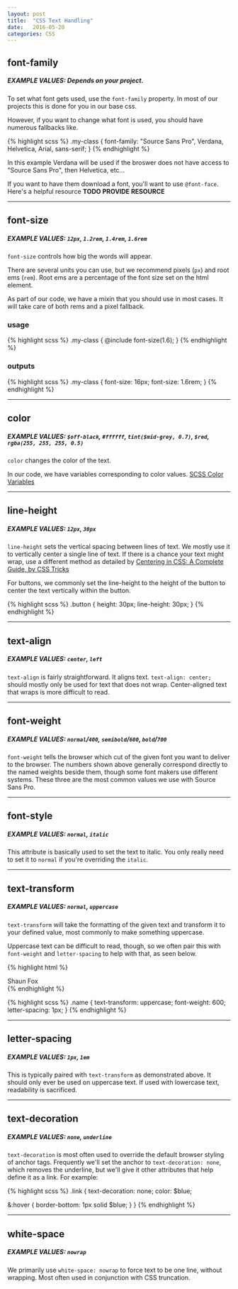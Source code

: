 ```yaml
---
layout: post
title:  "CSS Text Handling"
date:   2016-05-20
categories: CSS
---
```


## font-family

##### EXAMPLE VALUES: Depends on your project.

To set what font gets used, use the `font-family` property. In most of our projects this is done for you in our base css.

However, if you want to change what font is used, you should have numerous fallbacks like.

{% highlight scss %}
.my-class {
  font-family: "Source Sans Pro", Verdana, Helvetica, Arial, sans-serif;
}
{% endhighlight %}

In this example Verdana will be used if the broswer does not have access to "Source Sans Pro", then Helvetica, etc...

If you want to have them download a font, you'll want to use `@font-face`. Here's a helpful resource **TODO PROVIDE RESOURCE**

---

## font-size

##### EXAMPLE VALUES: `12px`, `1.2rem`, `1.4rem`, `1.6rem`

`font-size` controls how big the words will appear.

There are several units you can use, but we recommend pixels (`px`) and root ems (`rem`). Root ems are a percentage of the font size set on the html element.

As part of our code, we have a mixin that you should use in most cases. It will take care of both rems and a pixel fallback.

### usage

{% highlight scss %}
.my-class {
  @include font-size(1.6);
}
{% endhighlight %}

### outputs

{% highlight scss %}
.my-class {
  font-size: 16px;
  font-size: 1.6rem;
}
{% endhighlight %}

---

## color

##### EXAMPLE VALUES: `$off-black`, `#ffffff`, `tint($mid-grey, 0.7)`, `$red`, `rgba(255, 255, 255, 0.5)`

`color` changes the color of the text.

In our code, we have variables corresponding to color values. [SCSS Color Variables](#scss-color-variables )

---

## line-height

##### EXAMPLE VALUES: `12px`, `30px`

`line-height` sets the vertical spacing between lines of text. We mostly use it to vertically center a single line of text. If there is a chance your text might wrap, use a different method as detailed by [Centering in CSS: A Complete Guide, by CSS Tricks](https://css-tricks.com/centering-css-complete-guide/)

For buttons, we commonly set the line-height to the height of the button to center the text vertically within the button.

{% highlight scss %}
.button {
  height: 30px;
  line-height: 30px;
}
{% endhighlight %}

---

## text-align

##### EXAMPLE VALUES: `center`, `left`

`text-align` is fairly straightforward. It aligns text. `text-align: center;` should mostly only be used for text that does not wrap. Center-aligned text that wraps is more difficult to read.

---

## font-weight

##### EXAMPLE VALUES: `normal`/`400`, `semibold`/`600`, `bold`/`700`

`font-weight` tells the browser which cut of the given font you want to deliver to the browser. The numbers shown above generally correspond directly to the named weights beside them, though some font makers use different systems. These three are the most common values we use with Source Sans Pro.

---

## font-style

##### EXAMPLE VALUES: `normal`, `italic`

This attribute is basically used to set the text to italic. You only really need to set it to `normal` if you're overriding the `italic`.

---

## text-transform

##### EXAMPLE VALUES: `normal`, `uppercase`

`text-transform` will take the formatting of the given text and transform it to your defined value, most commonly to make something uppercase.

Uppercase text can be difficult to read, though, so we often pair this with `font-weight` and `letter-spacing` to help with that, as seen below.

{% highlight html %}
<div class="name">Shaun Fox</div>
{% endhighlight %}

{% highlight scss %}
.name {
  text-transform: uppercase;
  font-weight: 600;
  letter-spacing: 1px;
}
{% endhighlight %}

---

## letter-spacing

##### EXAMPLE VALUES: `1px`, `1em`

This is typically paired with `text-transform` as demonstrated above. It should only ever be used on uppercase text. If used with lowercase text, readability is sacrificed.

---

## text-decoration

##### EXAMPLE VALUES: `none`, `underline`

`text-decoration` is most often used to override the default browser styling of anchor tags. Frequently we'll set the anchor to `text-decoration: none`, which removes the underline, but we'll give it other attributes that help define it as a link. For example:

{% highlight scss %}
.link {
  text-decoration: none;
  color: $blue;

  &:hover {
  	border-bottom: 1px solid $blue;
  }
}
{% endhighlight %}

---

## white-space

##### EXAMPLE VALUES: `nowrap`

We primarily use `white-space: nowrap` to force text to be one line, without wrapping. Most often used in conjunction with CSS truncation.